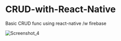# CRUD-with-React-Native
Basic CRUD func using react-native /w firebase

![Screenshot_4](https://user-images.githubusercontent.com/73894794/107232186-2bc26000-6a32-11eb-91e0-8346f1e55e25.png)

